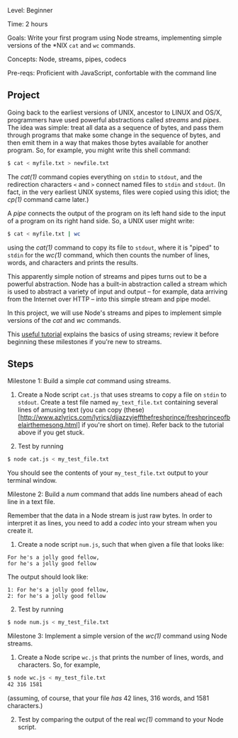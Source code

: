 Level: Beginner

Time: 2 hours

Goals: Write your first program using Node streams, implementing simple versions of the *NIX `cat` and `wc` commands.

Concepts: Node, streams, pipes, codecs

Pre-reqs: Proficient with JavaScript, confortable with the command line

## Project

Going back to the earliest versions of UNIX, ancestor to LINUX and OS/X, programmers have used powerful abstractions called _streams_ and _pipes_.  The idea was simple: treat all data as a sequence of bytes, and pass them through programs that make some change in the sequence of bytes, and then emit them in a way that makes those bytes available for another program. So, for example, you might write this shell command:

```sh
$ cat < myfile.txt > newfile.txt
```

The _cat(1)_ command copies everything on `stdin` to `stdout`, and the redirection characters `<` and `>` connect named files to `stdin` and `stdout`. (In fact, in the very earliest UNIX systems, files were copied using this idiot; the _cp(1)_ command came later.)

A _pipe_ connects the output of the program on its left hand side to the input of a program on its right hand side.  So, a UNIX user might write:

```sh
$ cat < myfile.txt | wc
```

using the _cat(1)_ command to copy its file to `stdout`, where it is "piped" to `stdin` for the _wc(1)_ command, which then counts the number of lines, words, and characters and prints the results.

This apparently simple notion of streams and pipes turns out to be a powerful abstraction. Node has a built-in abstraction called a stream which is used to abstract a variety of input and output – for example, data arriving from the Internet over HTTP – into this simple stream and pipe model.

In this project, we will use Node's streams and pipes to implement simple versions of the _cat_ and _wc_ commands.

This [useful tutorial](http://howtonode.org/coding-challenges-with-streams) explains the basics of using streams; review it before beginning these milestones if you're new to streams.

## Steps

Milestone 1: Build a simple _cat_ command using streams.

1. Create a Node script `cat.js` that uses streams to copy a file on `stdin` to `stdout`.  Create a test file named `my_text_file.txt` containing several lines of amusing text (you can copy (these)[http://www.azlyrics.com/lyrics/djjazzyjeffthefreshprince/freshprinceofbelairthemesong.html] if you're short on time). Refer back to the tutorial above if you get stuck.

2. Test by running

```sh
$ node cat.js < my_test_file.txt
```

You should see the contents of your `my_test_file.txt` output to your terminal window.

Milestone 2: Build a _num_ command that adds line numbers ahead of each line in a text file.

Remember that the data in a Node stream is just raw bytes. In order to interpret it as lines, you need to add a _codec_ into your stream when you create it.

1. Create a node script `num.js`, such that when given a file that looks like:

```
For he's a jolly good fellow,
for he's a jolly good fellow
```

The output should look like:


```
1: For he's a jolly good fellow,
2: for he's a jolly good fellow
```

2. Test by running

```sh
$ node num.js < my_test_file.txt
```

Milestone 3: Implement a simple version of the _wc(1)_ command using Node streams.

1. Create a Node scripe `wc.js` that prints the number of lines, words, and characters. So, for example,

```sh
$ node wc.js < my_test_file.txt
42 316 1581
```

(assuming, of course, that your file _has_ 42 lines, 316 words, and 1581 characters.)

2. Test by comparing the output of the real _wc(1)_ command to your Node script.

